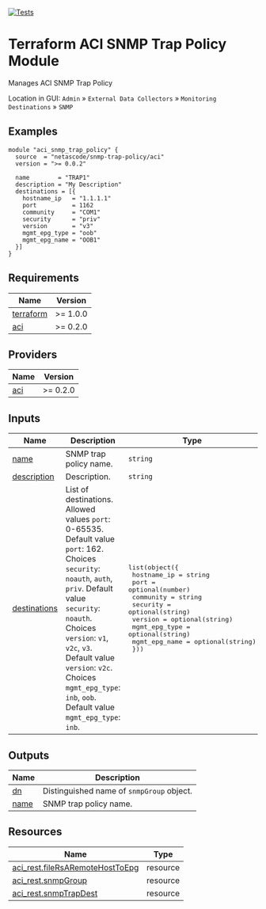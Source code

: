 <!-- BEGIN_TF_DOCS -->
[![Tests](https://github.com/netascode/terraform-aci-snmp-trap-policy/actions/workflows/test.yml/badge.svg)](https://github.com/netascode/terraform-aci-snmp-trap-policy/actions/workflows/test.yml)

# Terraform ACI SNMP Trap Policy Module

Manages ACI SNMP Trap Policy

Location in GUI:
`Admin` » `External Data Collectors` » `Monitoring Destinations` » `SNMP`

## Examples

```hcl
module "aci_snmp_trap_policy" {
  source  = "netascode/snmp-trap-policy/aci"
  version = ">= 0.0.2"

  name        = "TRAP1"
  description = "My Description"
  destinations = [{
    hostname_ip   = "1.1.1.1"
    port          = 1162
    community     = "COM1"
    security      = "priv"
    version       = "v3"
    mgmt_epg_type = "oob"
    mgmt_epg_name = "OOB1"
  }]
}

```

## Requirements

| Name | Version |
|------|---------|
| <a name="requirement_terraform"></a> [terraform](#requirement\_terraform) | >= 1.0.0 |
| <a name="requirement_aci"></a> [aci](#requirement\_aci) | >= 0.2.0 |

## Providers

| Name | Version |
|------|---------|
| <a name="provider_aci"></a> [aci](#provider\_aci) | >= 0.2.0 |

## Inputs

| Name | Description | Type | Default | Required |
|------|-------------|------|---------|:--------:|
| <a name="input_name"></a> [name](#input\_name) | SNMP trap policy name. | `string` | n/a | yes |
| <a name="input_description"></a> [description](#input\_description) | Description. | `string` | `""` | no |
| <a name="input_destinations"></a> [destinations](#input\_destinations) | List of destinations. Allowed values `port`: 0-65535. Default value `port`: 162. Choices `security`: `noauth`, `auth`, `priv`. Default value `security`: `noauth`. Choices `version`: `v1`, `v2c`, `v3`. Default value `version`: `v2c`. Choices `mgmt_epg_type`: `inb`, `oob`. Default value `mgmt_epg_type`: `inb`. | <pre>list(object({<br>    hostname_ip   = string<br>    port          = optional(number)<br>    community     = string<br>    security      = optional(string)<br>    version       = optional(string)<br>    mgmt_epg_type = optional(string)<br>    mgmt_epg_name = optional(string)<br>  }))</pre> | `[]` | no |

## Outputs

| Name | Description |
|------|-------------|
| <a name="output_dn"></a> [dn](#output\_dn) | Distinguished name of `snmpGroup` object. |
| <a name="output_name"></a> [name](#output\_name) | SNMP trap policy name. |

## Resources

| Name | Type |
|------|------|
| [aci_rest.fileRsARemoteHostToEpg](https://registry.terraform.io/providers/netascode/aci/latest/docs/resources/rest) | resource |
| [aci_rest.snmpGroup](https://registry.terraform.io/providers/netascode/aci/latest/docs/resources/rest) | resource |
| [aci_rest.snmpTrapDest](https://registry.terraform.io/providers/netascode/aci/latest/docs/resources/rest) | resource |
<!-- END_TF_DOCS -->
